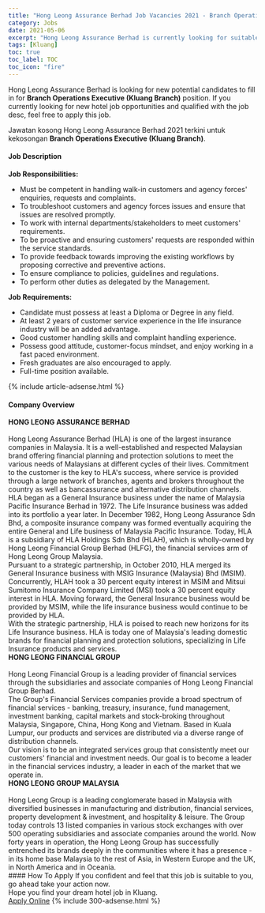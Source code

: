 ```yaml
---
title: "Hong Leong Assurance Berhad Job Vacancies 2021 - Branch Operations Executive (Kluang Branch)" 
category: Jobs 
date: 2021-05-06 
excerpt: "Hong Leong Assurance Berhad is currently looking for suitable person to fill in the Branch Operations Executive (Kluang Branch) which positioned at Kluang" 
tags: [Kluang] 
toc: true 
toc_label: TOC 
toc_icon: "fire" 
--- 
```


<p>Hong Leong Assurance Berhad is looking for new potential candidates to fill in for <b>Branch Operations Executive (Kluang Branch)</b> position. If you currently looking for new hotel job opportunities and qualified with the job desc, feel free to apply this job.
</p>Jawatan kosong Hong Leong Assurance Berhad 2021 terkini untuk kekosongan <b>Branch Operations Executive (Kluang Branch)</b>. 
<div><div><h4>Job Description</h4></div><div><div><span><div><div><strong>Job Responsibilities:</strong></div><ul><li>Must be competent in handling walk-in customers and agency forces' enquiries, requests and complaints.</li><li>To troubleshoot customers and agency forces issues and ensure that issues are resolved promptly.</li><li>To work with internal departments/stakeholders to meet customers' requirements.</li><li>To be proactive and ensuring customers' requests are responded within the service standards.</li><li>To provide feedback towards improving the existing workflows by proposing corrective and preventive actions.</li><li>To ensure compliance to policies, guidelines and regulations.</li><li>To perform other duties as delegated by the Management.</li></ul><div><strong>Job Requirements:</strong></div><ul><li>Candidate must possess at least a Diploma or Degree in any field.</li><li>At least 2 years of customer service experience in the life insurance industry will be an added advantage.</li><li>Good customer handling skills and complaint handling experience.</li><li>Possess good attitude, customer-focus mindset, and enjoy working in a fast paced environment.</li><li>Fresh graduates are also&#160;encouraged to apply.</li><li>Full-time position available.</li></ul></div></span></div></div></div> 
{% include article-adsense.html %} 
<div><div><h4>Company Overview</h4></div><div><div><span><div><div>
<strong>HONG LEONG ASSURANCE BERHAD</strong></div>
<div>
<br>
	Hong Leong Assurance Berhad (HLA) is one of the largest insurance companies in Malaysia. It is a well-established and respected Malaysian brand offering financial planning and protection solutions to meet the various needs of Malaysians at different cycles of their lives. Commitment to the customer is the key to HLA's success, where service is provided through a large network of branches, agents and brokers throughout the country as well as bancassurance and alternative distribution channels.</div>
<div>
	HLA began as a General Insurance business under the name of Malaysia Pacific Insurance Berhad in 1972. The Life Insurance business was added into its portfolio a year later. In December 1982, Hong Leong Assurance Sdn Bhd, a composite insurance company was formed eventually acquiring the entire General and Life business of Malaysia Pacific Insurance. Today, HLA is a subsidiary of HLA Holdings Sdn Bhd (HLAH), which is wholly-owned by Hong Leong Financial Group Berhad (HLFG), the financial services arm of Hong Leong Group Malaysia.</div>
<div>
	Pursuant to a strategic partnership, in October 2010, HLA merged its General Insurance business with MSIG Insurance (Malaysia) Bhd (MSIM). Concurrently, HLAH took a 30 percent equity interest in MSIM and Mitsui Sumitomo Insurance Company Limited (MSI) took a 30 percent equity interest in HLA. Moving forward, the General Insurance business would be provided by MSIM, while the life insurance business would continue to be provided by HLA.</div>
<div>
	With the strategic partnership, HLA is poised to reach new horizons for its Life Insurance business. HLA is today one of Malaysia's leading domestic brands for financial planning and protection solutions, specializing in Life Insurance products and services.</div>
<div>
<strong>HONG LEONG FINANCIAL GROUP</strong></div>
<div>
<br>
	Hong Leong Financial Group is a leading provider of financial services through the subsidiaries and associate companies of Hong Leong Financial Group Berhad.</div>
<div>
	The Group's Financial Services companies provide a broad spectrum of financial services - banking, treasury, insurance, fund management, investment banking, capital markets and stock-broking throughout Malaysia, Singapore, China, Hong Kong and Vietnam. Based in Kuala Lumpur, our products and services are distributed via a diverse range of distribution channels.</div>
<div>
	Our vision is to be an integrated services group that consistently meet our customers' financial and investment needs. Our goal is to become a leader in the financial services industry, a leader in each of the market that we operate in.</div>
<div>
<strong>HONG LEONG GROUP MALAYSIA</strong></div>
<div>
<br>
	Hong Leong Group is a leading conglomerate based in Malaysia with diversified businesses in manufacturing and distribution, financial services, property development &amp; investment, and hospitality &amp; leisure. The Group today controls 13 listed companies in various stock exchanges with over 500 operating subsidiaries and associate companies around the world. Now forty years in operation, the Hong Leong Group has successfully entrenched its brands deeply in the communities where it has a presence - in its home base Malaysia to the rest of Asia, in Western Europe and the UK, in North America and in Oceania.</div></div></span></div></div></div> 
#### How To Apply 
If you confident and feel that this job is suitable to you, go ahead take your action now. <br/> 
Hope you find your dream hotel job in Kluang. <br/> 
<a href="https://www.jobstreet.com.my/en/job/branch-operations-executive-kluang-branch-4556768?jobId=jobstreet-my-job-4556768" class="btn btn--info" target="_blank" rel="nofollow noopenner">Apply Online</a> 
{% include 300-adsense.html %} 